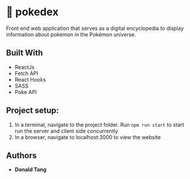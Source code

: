 # :panda_face: pokedex

Front end web application that serves as a digital encyclopedia to display information about pokemon in the Pokémon universe.

## Built With

* ReactJs
* Fetch API
* React Hooks
* SASS
* Poke API


## Project setup:

1. In a terminal, navigate to the project folder. Run `npm run start` to start run the server and client side concurrently
2. In a browser, navigate to localhost:3000 to view the website

## Authors

* **Donald Tang**
